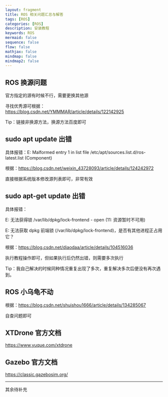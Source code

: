 ```yaml
---
layout: fragment
title: ROS 相关问题汇总与解答
tags: [ROS]
categories: [ROS]
description: 安装教程
keywords: ROS
mermaid: false
sequence: false
flow: false
mathjax: false
mindmap: false
mindmap2: false
---
```


## ROS 换源问题

官方指定的源有时候不行，需要更换其他源

寻找优秀源可根据：https://blog.csdn.net/YMMMAR/article/details/122142925

Tip：链接非换源方法，换源方法百度即可

## sudo apt update 出错

具体报错：E: Malformed entry 1 in list file /etc/apt/sources.list.d/ros-latest.list (Component)

根据：https://blog.csdn.net/weixin_43728093/article/details/124242972

直接根据系统版本修改源列表即可，非常有效

## sudo apt-get update 出错

具体报错：

E: 无法获得锁 /var/lib/dpkg/lock-frontend - open (11: 资源暂时不可用)

E: 无法获取 dpkg 前端锁 (/var/lib/dpkg/lock-frontend)，是否有其他进程正占用它？

根据：https://blog.csdn.net/diaodaa/article/details/104516036

执行教程操作即可，但如果执行后仍然出错，则需要多次执行

Tip：我自己解决的时候同种情况重复出现了多次，重复解决多次后便没有再次遇到。

## ROS 小乌龟不动

根据：https://blog.csdn.net/shuishou1666/article/details/134285067

自查问题即可

## XTDrone 官方文档

https://www.yuque.com/xtdrone

## Gazebo 官方文档

https://classic.gazebosim.org/

----------------------------------

其余待补充
